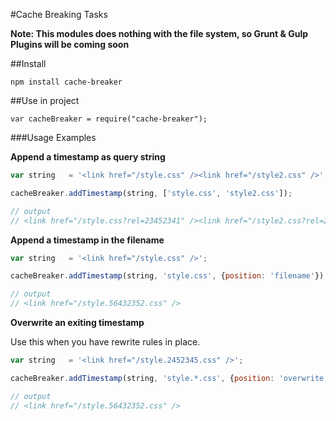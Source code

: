 #Cache Breaking Tasks

**Note: This modules does nothing with the file system, so Grunt & Gulp Plugins will be coming soon**


##Install

```
npm install cache-breaker
```

##Use in project

```
var cacheBreaker = require("cache-breaker");
```

###Usage Examples

**Append a timestamp as query string**

```js
var string   = '<link href="/style.css" /><link href="/style2.css" />';

cacheBreaker.addTimestamp(string, ['style.css', 'style2.css']);

// output
// <link href="/style.css?rel=23452341" /><link href="/style2.css?rel=23452341" />

```

**Append a timestamp in the filename**

```js
var string   = '<link href="/style.css" />';

cacheBreaker.addTimestamp(string, 'style.css', {position: 'filename'});

// output
// <link href="/style.56432352.css" />

```


**Overwrite an exiting timestamp**

Use this when you have rewrite rules in place.

```js
var string   = '<link href="/style.2452345.css" />';

cacheBreaker.addTimestamp(string, 'style.*.css', {position: 'overwrite'});

// output
// <link href="/style.56432352.css" />

```
